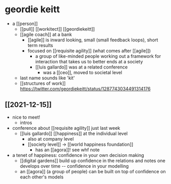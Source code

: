 # geordie keitt

- a [[person]]
  - [[pull]] [[workitect]] [[geordiekeitt]]
  - [[agile coach]] at a bank
    - [[agile]] is inward looking, small (small feedback loops), short term results
    - focused on [[requisite agility]] (what comes after [[agile]])
      - a group of like-minded people working out a framework for interaction that takes us to better ends at a society
      - [[luis gallardo]] was at a related conference
        - was a [[ceo]], moved to societal level
  - last name sounds like 'kit'
  - [[structures of work]] https://twitter.com/geordiekeitt/status/1287743034491314176

## [[2021-12-15]]
- nice to meet!
  - intros
- conference about [[requisite agility]] just last week
  - [[luis gallardo]] [[happiness]] at the individual level
    - also at company level
    - [[society level]] -> [[world happiness foundation]]
      - has an [[agora]]! see whf note
- a tenet of happiness: confidence in your own decision making
  - [[digital gardens]] build up confidence in the relations and notes one develops over time -- confidence in your modelling
  - an [[agora]] (a group of people) can be built on top of confidence on each other's models

